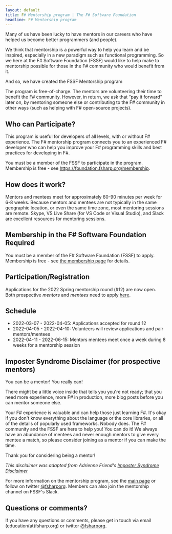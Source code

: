 ```yaml
---
layout: default
title: F# Mentorship program | The F# Software Foundation
headline: F# Mentorship program
---
```


Many of us have been lucky to have mentors in our careers who have helped us become better programmers (and people).

We think that mentorship is a powerful way to help you learn and be inspired, especially in a new paradigm such as functional programming.
So we here at the F# Software Foundation (FSSF) would like to help make to mentorship possible for those in the F# community who would benefit from it.

And so, we have created the FSSF Mentorship program

The program is free-of-charge. The mentors are volunteering their time to benefit the F# community. However, in return, we ask that “pay it forward” later on, by mentoring someone else or contributing to the F# community in other ways (such as helping with F# open-source projects).

## Who can Participate?

This program is useful for developers of all levels, with or without F# experience. The F# mentorship program connects you to an experienced F# developer who can help you improve your F# programming skills and best practices for developing in F#.

You must be a member of the FSSF to participate in the program. Membership is free - see https://foundation.fsharp.org/membership.

## How does it work?

Mentors and mentees meet for approximately 60-90 minutes per week for 6-8 weeks. Because mentors and mentees are not typically in the same geographic location, or even the same time zone, most mentoring sessions are remote. Skype, VS Live Share (for VS Code or Visual Studio), and Slack are excellent resources for mentoring sessions.

## Membership in the F# Software Foundation Required

You must be a member of the F# Software Foundation (FSSF) to apply. Membership is free - see [the membership page](https://foundation.fsharp.org/membership) for details.

## Participation/Registration

Applications for the 2022 Spring mentorship round (#12) are now open. Both prospective _mentors_ and _mentees_ need to apply [here](https://docs.google.com/forms/d/1hwpKIICiwX_OCtgdhC_SZon0WZMxMxGICtQrUKlb_lE/).

## Schedule

* 2022-03-07 - 2022-04-05: Applications accepted for round 12
* 2022-04-05 - 2022-04-10: Volunteers will review applications and pair mentors/mentees
* 2022-04-11 - 2022-06-15: Mentors mentees meet once a week during 8 weeks for a mentorship session

## Imposter Syndrome Disclaimer (for prospective mentors)

You can be a mentor! You really can!

There might be a little voice inside that tells you you're not ready; that you need more experience, more F# in production, more blog posts before you can mentor someone else.

Your F# experience is valuable and can help those just learning F#. It's okay if you don't know everything about the language or the core libraries, or all of the details of popularly used frameworks. Nobody does. The F# community and the FSSF are here to help you! You can do it! We always have an abundance of mentees and never enough mentors to give every mentee a match, so please consider joining as a mentor if you can make the time.

Thank you for considering being a mentor!

*This disclaimer was adapted from Adrienne Friend's [Imposter Syndrome Disclaimer](https://github.com/adriennefriend/imposter-syndrome-disclaimer)*

For more information on the mentorship program, see the [main page](index.html) or follow on twitter [@fsharporg](https://twitter.com/fsharporg). Members can also join the mentorship channel on FSSF's Slack.

## Questions or comments?

If you have any questions or comments, please get in touch via email (education(at)fsharp.org) or twitter [@fsharporg](https://twitter.com/fsharporg).
